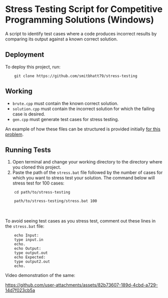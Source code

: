 # Stress Testing Script for Competitive Programming Solutions (Windows)
A script to identify test cases where a code produces incorrect results by comparing its output against a known correct solution.

## Deployment

To deploy this project, run:
```
    git clone https://github.com/smitbhatt79/stress-testing
```
## Working

- `brute.cpp` must contain the known correct solution.
- `solution.cpp` must contain the incorrect solution for which the failing case is desired.
- `gen.cpp` must generate test cases for stress testing.

An example of how these files can be structured is provided initially [for this problem](https://codeforces.com/contest/1982/problem/C).

## Running Tests

1. Open terminal and change your working directory to the directory where you cloned this project.
2. Paste the path of the `stress.bat` file followed by the number of cases for which you want to stress test your solution. The command below will stress test for 100 cases:
```
    cd path/to/stress-testing
```
```
    path/to/stress-testing/stress.bat 100
```
\
\
To avoid seeing test cases as you stress test, comment out these lines in the `stress.bat` file:
```
    echo Input: 
    type input.in
    echo.
    echo Output:
    type output.out
    echo Expected:
    type output2.out
    echo.
```
Video demonstration of the same: 

https://github.com/user-attachments/assets/82b73607-189d-4cbd-a729-14d7f023cb5a
